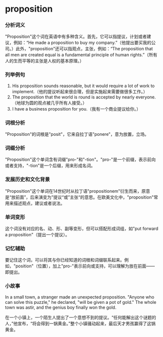 # proposition

### 分析词义

  

"Proposition"这个词在英语中有多种含义。首先，它可以指提议，计划或者建议，例如：“He made a proposition to buy my company.”（他提出要买我的公司。）此外，"proposition"还可以指观点，主张，例如：“The proposition that all men are created equal is a fundamental principle of human rights.”（所有人的生而平等的主张是人权的基本原理。）

  

### 列举例句

  

1.  His proposition sounds reasonable, but it would require a lot of work to implement.（他的提议听起来很合理，但是实施起来需要做很多工作。）
2.  The proposition that the world is round is accepted by nearly everyone.（地球为圆的观点被几乎所有人接受。）
3.  I have a business proposition for you.（我有一个商业提议给你。）

  

### 词根分析

  

"Proposition"的词根是"posit"，它来自拉丁语"ponere"，意为放置，立场。

  

### 词缀分析

  

"Proposition"这个单词含有词缀"pro-"和"-tion"。"pro-"是一个前缀，表示前向或者支持，"-tion"是一个后缀，用来形成名词。

  

### 发展历史和文化背景

  

"Proposition"这个单词在14世纪时从拉丁语"propositionem"衍生而来，原意是“放前面”，后来演变为”提议“或”主张“的意思。在欧美文化中，"proposition"常用来描述观点，建议或者说法。

  

### 单词变形

  

这个词没有对应的名、动、形、副等变形，但可以搭配形成词组，如"put forward a proposition"（提出一个提议）。

  

### 记忆辅助

  

要记住这个词，可以将其与你已经知道的词根和词缀联系起来。例如，"position"（位置），加上"pro-"表示前向或支持，可以理解为放在前面——即提出。

  

### 小故事

  

In a small town, a stranger made an unexpected proposition. "Anyone who can solve this puzzle," he declared, "will be given a pot of gold." The whole town was astir, and the genius boy finally won the gold.

  

在一个小镇上，一个陌生人提出了一个意想不到的提议。“任何能解出这个谜题的人，”他宣布，“将会得到一锅黄金。”整个小镇骚动起来，最后天才男孩赢得了这锅黄金。

